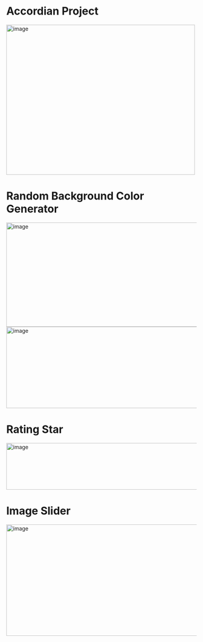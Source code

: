 
# Accordian Project 

<img width="499" height="396" alt="image" src="https://github.com/user-attachments/assets/8d240df8-cde6-4a05-bd5e-04d35ca6f60d" />

# Random Background Color Generator

<img width="662" height="275" alt="image" src="https://github.com/user-attachments/assets/b7b62254-cf14-4b59-a563-cedb6b26103a" />

<img width="537" height="215" alt="image" src="https://github.com/user-attachments/assets/d1ea221a-e3fa-4b29-b367-bc320cfca285" />

# Rating Star

<img width="609" height="123" alt="image" src="https://github.com/user-attachments/assets/05601a67-1b6f-4cee-9cd6-d16b7443ceed" />

# Image Slider

<img width="526" height="294" alt="image" src="https://github.com/user-attachments/assets/a53b5397-e402-4257-9006-edaaa9ba8963" />
